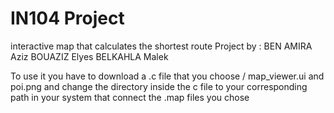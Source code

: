 # IN104 Project

interactive map that calculates the shortest route
Project by : 
BEN AMIRA Aziz
BOUAZIZ Elyes
BELKAHLA Malek

To use it you have to download a .c file that you choose / map_viewer.ui and poi.png and change the directory inside the c file to your corresponding path in your system that connect the .map files you chose
